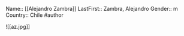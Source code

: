 Name:: [[Alejandro Zambra]]
LastFirst:: Zambra, Alejandro
Gender:: m
Country:: Chile
#author

![[az.jpg]]